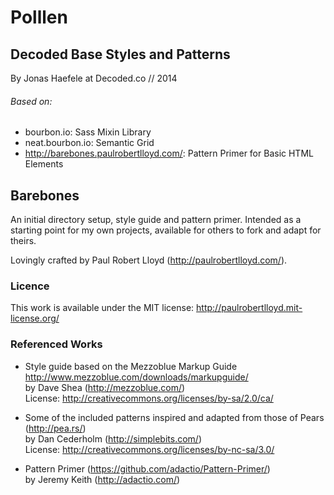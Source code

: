 # Polllen
## Decoded Base Styles and Patterns

By Jonas Haefele at Decoded.co // 2014

###### Based on:

* bourbon.io: Sass Mixin Library
* neat.bourbon.io: Semantic Grid
* http://barebones.paulrobertlloyd.com/: Pattern Primer for Basic HTML Elements

## Barebones

An initial directory setup, style guide and pattern primer. Intended as a starting point for my own projects, available for others to fork and adapt for theirs.

Lovingly crafted by Paul Robert Lloyd (<http://paulrobertlloyd.com/>).

### Licence

This work is available under the MIT license: <http://paulrobertlloyd.mit-license.org/>

### Referenced Works

* Style guide based on the Mezzoblue Markup Guide <http://www.mezzoblue.com/downloads/markupguide/>  
  by Dave Shea (<http://mezzoblue.com/>)  
  License: <http://creativecommons.org/licenses/by-sa/2.0/ca/>

* Some of the included patterns inspired and adapted from those of Pears (<http://pea.rs/>)  
  by Dan Cederholm (<http://simplebits.com/>)  
  License: <http://creativecommons.org/licenses/by-nc-sa/3.0/>

* Pattern Primer (<https://github.com/adactio/Pattern-Primer/>)  
  by Jeremy Keith (<http://adactio.com/>)